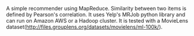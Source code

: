 A simple recommender using MapReduce. Similarity between two items is defined by Pearson's correlation. It uses Yelp's MRJob python library and can run on Amazon AWS or a Hadoop cluster. It is tested with a MovieLens dataset(http://files.grouplens.org/datasets/movielens/ml-100k/).
